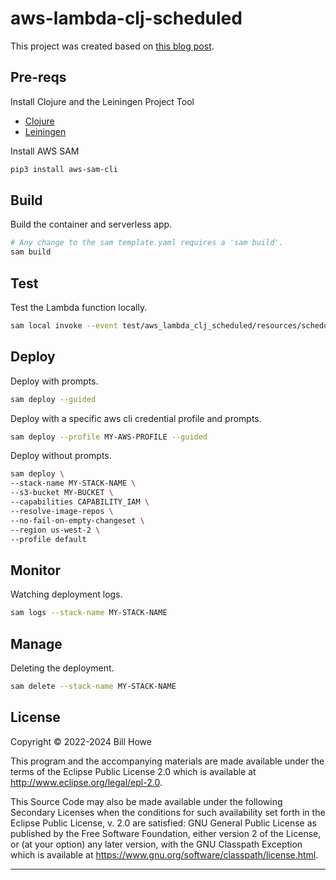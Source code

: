 # aws-lambda-clj-scheduled

This project was created based on [this blog post](https://wtfleming.github.io/blog/clojure-aws-lambda/).

## Pre-reqs

Install Clojure and the Leiningen Project Tool

* [Clojure](https://gist.github.com/wdhowe/e6fc5e372b85ad8a25fdebf446b1a3e6)
* [Leiningen](https://gist.github.com/wdhowe/78bececa96e577bf26139e4bdc501d47)

Install AWS SAM

```bash
pip3 install aws-sam-cli
```

## Build

Build the container and serverless app.

```bash
# Any change to the sam template.yaml requires a 'sam build'.
sam build
```

## Test

Test the Lambda function locally.

```bash
sam local invoke --event test/aws_lambda_clj_scheduled/resources/scheduled_event.json
```

## Deploy

Deploy with prompts.

```bash
sam deploy --guided
```

Deploy with a specific aws cli credential profile and prompts.

```bash
sam deploy --profile MY-AWS-PROFILE --guided
```

Deploy without prompts.

```bash
sam deploy \
--stack-name MY-STACK-NAME \
--s3-bucket MY-BUCKET \
--capabilities CAPABILITY_IAM \
--resolve-image-repos \
--no-fail-on-empty-changeset \
--region us-west-2 \
--profile default
```

## Monitor

Watching deployment logs.

```bash
sam logs --stack-name MY-STACK-NAME
```

## Manage

Deleting the deployment.

```bash
sam delete --stack-name MY-STACK-NAME
```

## License

Copyright © 2022-2024 Bill Howe

This program and the accompanying materials are made available under the
terms of the Eclipse Public License 2.0 which is available at
<http://www.eclipse.org/legal/epl-2.0>.

This Source Code may also be made available under the following Secondary
Licenses when the conditions for such availability set forth in the Eclipse
Public License, v. 2.0 are satisfied: GNU General Public License as published by
the Free Software Foundation, either version 2 of the License, or (at your
option) any later version, with the GNU Classpath Exception which is available
at <https://www.gnu.org/software/classpath/license.html>.

----
